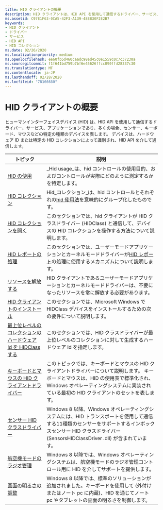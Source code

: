```yaml
---
title: HID クライアントの概要
description: HID クライアントは、HID API を使用して通信するドライバー、サービス、またはアプリケーションで、多くの場合、特定の種類のデバイス (センサー、キーボード、マウスなど) を表します。
ms.assetid: C97E1F63-0CA5-42F3-A139-48E830F2E2B7
keywords:
- HID クライアント
- ドライバー
- サービス
- HID API
- HID コレクション
ms.date: 02/26/2020
ms.localizationpriority: medium
ms.openlocfilehash: ee60fb5d460caadc98ed45c0e1559c0c7c37230a
ms.sourcegitcommit: f1f641bd759b7bf6e45626ffcc090ffd28337c30
ms.translationtype: MT
ms.contentlocale: ja-JP
ms.lasthandoff: 02/28/2020
ms.locfileid: "78166680"
---
```

# <a name="hid-clients-overview"></a>HID クライアントの概要

ヒューマンインターフェイスデバイス (HID) は、HID API を使用して通信するドライバー、サービス、アプリケーションであり、多くの場合、センサー、キーボード、マウスなどの特定の種類のデバイスを表します。 デバイスは、ハードウェア ID または特定の HID コレクションによって識別され、HID API を介して通信します。

| トピック | 説明 |
| --- | --- |
| [HID の使用](https://docs.microsoft.com/windows-hardware/drivers/hid/hid-usages) | _Hid usage_は、hid コントロールの使用目的、およびコントロールが実際にどのように測定するかを特定します。 |
| [HID コレクション](https://docs.microsoft.com/windows-hardware/drivers/hid/hid-collections) | Hid_コレクション_は、hid コントロールとそれぞれの[hid 使用法](https://docs.microsoft.com/windows-hardware/drivers/hid/hid-usages)を意味的にグループ化したものです。 |
| [HID コレクションを開く](https://docs.microsoft.com/windows-hardware/drivers/hid/opening-hid-collections) | このセクションでは、hid クライアントが HID クラスドライバー (HIDClass) と通信して、デバイスの HID コレクションを操作する方法について説明します。 |
| [HID レポートの処理](https://docs.microsoft.com/windows-hardware/drivers/hid/handling-hid-reports) | このセクションでは、ユーザーモードアプリケーションとカーネルモードドライバーが[HID レポート](https://docs.microsoft.com/windows-hardware/drivers/hid/introduction-to-hid-concepts)の処理に使用するメカニズムについて説明します。 |
| [リソースを解放する](https://docs.microsoft.com/windows-hardware/drivers/hid/freeing-resources) | HID クライアントであるユーザーモードアプリケーションとカーネルモードドライバーは、不要になったリソースを常に解放する必要があります。 |
| [HID クライアントのインストール](https://docs.microsoft.com/windows-hardware/drivers/hid/installing-hid-clients) | このセクションでは、Microsoft Windows で HIDClass デバイスをインストールするための次の要件について説明します。 |
| [最上位レベルのコレクションのハードウェア Id を HIDClass する](https://docs.microsoft.com/windows-hardware/drivers/hid/hidclass-hardware-ids-for-top-level-collections) |このセクションでは、HID クラスドライバーが最上位レベルのコレクションに対して生成するハードウェア Id を指定します。 |
| [キーボードとマウスの HID クライアントドライバー](https://docs.microsoft.com/windows-hardware/drivers/hid/keyboard-and-mouse-hid-client-drivers) | このトピックでは、キーボードとマウスの HID クライアントドライバーについて説明します。 キーボードとマウスは、HID の使用表で標準化され、Windows オペレーティングシステムに実装されている最初の HID クライアントのセットを表します。 |
| [センサー HID クラスドライバー](https://docs.microsoft.com/windows-hardware/drivers/hid/sensor-hid-class-driver) | Windows 8 以降、Windows オペレーティングシステムには、HID トランスポートを使用して通信する11種類のセンサーをサポートするインボックスセンサー HID クラスドライバー (SensorsHIDClassDriver .dll) が含まれています。 |
| [航空機モードのラジオ管理](https://docs.microsoft.com/windows-hardware/drivers/hid/airplane-mode-radio-management) | Windows 8 以降では、Windows オペレーティングシステムは、航空機モードのラジオ管理コントロール用に HID を介してサポートを提供します。 |
| [画面の明るさの調整](https://docs.microsoft.com/windows-hardware/drivers/hid/display-brightness-control) | Windows 8 以降では、標準のソリューションが追加されました。キーボードを使用して (外付けまたはノート pc に内蔵)、HID を通じてノート pc やタブレットの画面の明るさを制御します。 |
